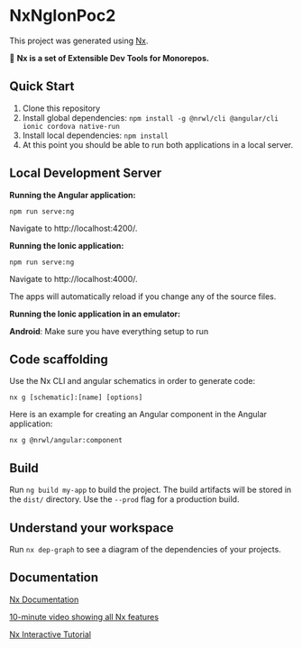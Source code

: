 # NxNgIonPoc2

This project was generated using [Nx](https://nx.dev).

🔎 **Nx is a set of Extensible Dev Tools for Monorepos.**

## Quick Start

1. Clone this repository
2. Install global dependencies: `npm install -g @nrwl/cli @angular/cli ionic cordova native-run`
3. Install local dependencies: `npm install`
4. At this point you should be able to run both applications in a local server.

## Local Development Server

**Running the Angular application:**

```npm run serve:ng```

Navigate to http://localhost:4200/.

**Running the Ionic application:**

```npm run serve:ng```

Navigate to http://localhost:4000/.

The apps will automatically reload if you change any of the source files.

**Running the Ionic application in an emulator:**

**Android**: Make sure you have everything setup to run 

## Code scaffolding

Use the Nx CLI and angular schematics in order to generate code:

`nx g [schematic]:[name] [options]`

Here is an example for creating an Angular component in the Angular application:

`nx g @nrwl/angular:component `

## Build

Run `ng build my-app` to build the project. The build artifacts will be stored in the `dist/` directory. Use the `--prod` flag for a production build.

## Understand your workspace

Run `nx dep-graph` to see a diagram of the dependencies of your projects.

## Documentation

[Nx Documentation](https://nx.dev/angular)

[10-minute video showing all Nx features](https://nx.dev/angular/getting-started/what-is-nx)

[Nx Interactive Tutorial](https://nx.dev/angular/tutorial/01-create-application)
